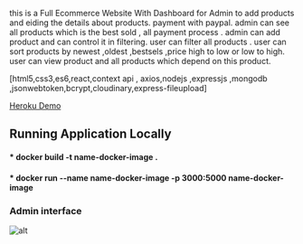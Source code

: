 
this is a Full Ecommerce Website  With Dashboard for Admin to add products and eiding the  details about products.
payment with paypal.
 admin can see all products which is the best sold , all payment process .
admin can add product and can control it in filtering.
user can filter all products .
user can sort products by newest ,oldest ,bestsels ,price high to low or low to high.
user can view product and all products which depend on this product.

[html5,css3,es6,react,context api , axios,nodejs ,expressjs ,mongodb ,jsonwebtoken,bcrypt,cloudinary,express-fileupload]



[Heroku Demo](https://e-commerce32.herokuapp.com/)



## Running Application Locally

####  * docker build -t name-docker-image .
####  * docker run --name name-docker-image -p 3000:5000 name-docker-image

### Admin interface 

![alt](https://res.cloudinary.com/djamk74m7/image/upload/v1641457815/ecommerce/screencapture-e-commerce32-herokuapp-2022-01-06-10_18_55_mheuzr.png)
